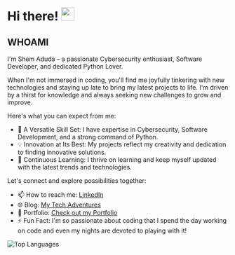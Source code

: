 # Hi there! <img src="https://github.com/TheDudeThatCode/TheDudeThatCode/blob/master/Assets/Hi.gif" width="30" />

## WHOAMI 
I'm Shem Aduda – a passionate Cybersecurity enthusiast, Software Developer, and dedicated Python Lover.

When I'm not immersed in coding, you'll find me joyfully tinkering with new technologies and staying up late to bring my latest projects to life. I'm driven by a thirst for knowledge and always seeking new challenges to grow and improve.

Here's what you can expect from me:

- 🌟 A Versatile Skill Set: I have expertise in Cybersecurity, Software Development, and a strong command of Python.
- 💡 Innovation at Its Best: My projects reflect my creativity and dedication to finding innovative solutions.
- 🚀 Continuous Learning: I thrive on learning and keep myself updated with the latest trends and technologies.

Let's connect and explore possibilities together:

- 📫 How to reach me: [LinkedIn](https://www.linkedin.com/in/shem-aduda/)
- 🌐 Blog: [My Tech Adventures](https://aduda-shem.github.io/)
- 💼 Portfolio: [Check out my Portfolio](https://dev-portfolio-wine.vercel.app/)
- ⚡ Fun Fact: I'm so passionate about coding that I spend the day working on code and even my nights are devoted to playing with it!


![Top Languages](https://github-readme-stats.vercel.app/api/top-langs/?username=aduda-shem&layout=compact&theme=radical)
